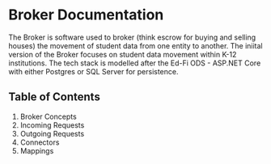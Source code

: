 # Broker Documentation

The Broker is software used to broker (think escrow for buying and selling houses) the movement of student data from one entity to another. The iniital version of the Broker focuses on student data movement within K-12 institutions. The tech stack is modelled after the Ed-Fi ODS - ASP.NET Core with either Postgres or SQL Server for persistence.

## Table of Contents
1. Broker Concepts
2. Incoming Requests
3. Outgoing Requests
4. Connectors
5. Mappings
